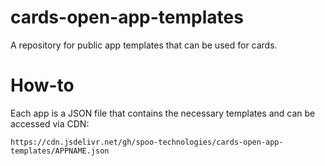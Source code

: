 # cards-open-app-templates

A repository for public app templates that can be used for cards.

# How-to

Each app is a JSON file that contains the necessary templates and can be accessed via CDN:

```
https://cdn.jsdelivr.net/gh/spoo-technologies/cards-open-app-templates/APPNAME.json
```